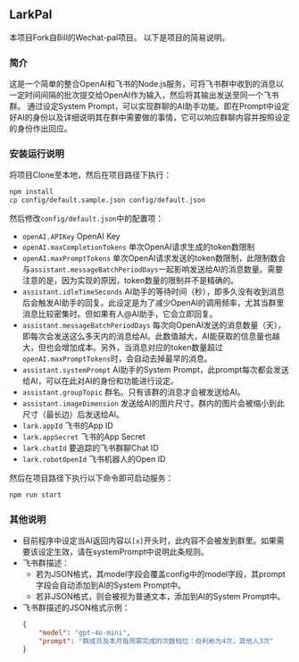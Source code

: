 ## LarkPal
本项目Fork自Bill的Wechat-pal项目。
以下是项目的简易说明。

### 简介
这是一个简单的整合OpenAI和飞书的Node.js服务，可将飞书群中收到的消息以一定时间间隔的批次提交给OpenAI作为输入，然后将其输出发送至同一个飞书群。
通过设定System Prompt，可以实现群聊的AI助手功能。即在Prompt中设定好AI的身份以及详细说明其在群中需要做的事情，它可以响应群聊内容并按照设定的身份作出回应。

### 安装运行说明
将项目Clone至本地，然后在项目路径下执行：
```bash
npm install
cp config/default.sample.json config/default.json
```

然后修改`config/default.json`中的配置项：
- `openAI.APIKey` OpenAI Key
- `openAI.maxCompletionTokens` 单次OpenAI请求生成的token数限制
- `openAI.maxPromptTokens` 单次OpenAI请求发送的token数限制，此限制数会与`assistant.messageBatchPeriodDays`一起影响发送给AI的消息数量。需要注意的是，因为实现的原因，token数量的限制并不是精确的。
- `assistant.idleTimeSeconds` AI助手的等待时间（秒），即多久没有收到消息后会触发AI助手的回复。此设定是为了减少OpenAI的调用频率，尤其当群里消息比较密集时。但如果有人@AI助手，它会立即回复。
- `assistant.messageBatchPeriodDays` 每次向OpenAI发送的消息数量（天），即每次会发送这么多天内的消息给AI。此数值越大，AI能获取的信息量也越大，但也会增加成本。另外，当消息对应的token数量超过`openAI.maxPromptTokens`时，会自动去掉最早的消息。
- `assistant.systemPrompt` AI助手的System Prompt，此prompt每次都会发送给AI，可以在此对AI的身份和功能进行设定。
- `assistant.groupTopic` 群名。只有该群的消息才会被发送给AI。
- `assistant.imageDimension` 发送给AI的图片尺寸。群内的图片会被缩小到此尺寸（最长边）后发送给AI。
- `lark.appId` 飞书的App ID
- `lark.appSecret` 飞书的App Secret
- `lark.chatId` 要追踪的飞书群聊Chat ID
- `lark.robotOpenId` 飞书机器人的Open ID

然后在项目路径下执行以下命令即可启动服务：
```bash
npm run start
```
### 其他说明
- 目前程序中设定当AI返回内容以`[x]`开头时，此内容不会被发到群里。如果需要该设定生效，请在systemPrompt中说明此条规则。
- 飞书群描述：
    - 若为JSON格式，其model字段会覆盖config中的model字段，其prompt字段会自动添加到AI的System Prompt中。
    - 若非JSON格式，则会被视为普通文本，添加到AI的System Prompt中。
- 飞书群描述的JSON格式示例：
    ```json
    {
        "model": "gpt-4o-mini",
        "prompt": "群成员及本月每周需完成的次数档位：白利彬为4次，其他人3次"
    }
    ```